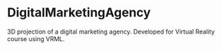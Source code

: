 # DigitalMarketingAgency
3D projection of a digital marketing agency. Developed for Virtual Reality course using VRML.
